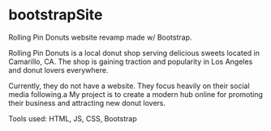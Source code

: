 # bootstrapSite
Rolling Pin Donuts website revamp made w/ Bootstrap.

Rolling Pin Donuts is a local donut shop serving delicious sweets located in Camarillo, CA.
The shop is gaining traction and popularity in Los Angeles and donut lovers everywhere. 

Currently, they do not have a website. They focus heavily on their social media following.a
My project is to create a modern hub online for promoting their business and attracting new donut lovers.

Tools used: HTML, JS, CSS, Bootstrap
